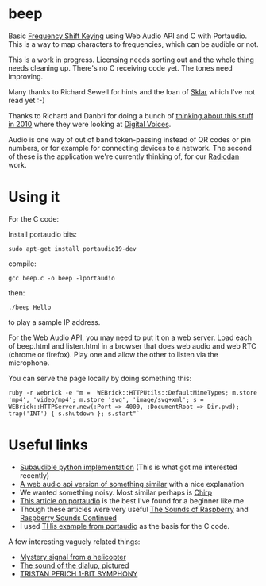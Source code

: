 beep
====

Basic [Frequency Shift Keying](http://en.wikipedia.org/wiki/Frequency-shift_keying) using Web Audio API 
and C with Portaudio. This is a way to map characters to frequencies, which can be audible or not.

This is a work in progress. Licensing needs sorting out and the whole thing needs cleaning up. There's 
no C receiving code yet. The tones need improving.

Many thanks to Richard Sewell for hints and the loan of 
[Sklar](http://www.amazon.co.uk/Digital-Communications-Fundamentals-Applications-Engineering/dp/0130847887/ref=sr_1_1) 
which I've not read yet :-)

Thanks to Richard and Danbri for doing a bunch of [thinking about this 
stuff](http://music.columbia.edu/pipermail/dorkbotbristol-blabber/2010-April.txt) [in 
2010](http://wiki.foaf-project.org/w/DanBri/ChirpChirp) where they were looking at [Digital 
Voices](https://www.ics.uci.edu/~lopes/dv/dv.html).

Audio is one way of out of band token-passing instead of QR codes or pin numbers, or for example for 
connecting devices to a network. The second of these is the application we're currently thinking of, for 
our [Radiodan](http://radiodan.github.io) work.

Using it
========

For the C code:

Install portaudio bits:

    sudo apt-get install portaudio19-dev

compile:

    gcc beep.c -o beep -lportaudio

then:

    ./beep Hello

to play a sample IP address.

For the Web Audio API, you may need to put it on a web server. Load each of beep.html and listen.html in a
browser that does web audio and web RTC (chrome or firefox). Play one and allow the other to listen via the
microphone.

You can serve the page locally by doing something this:

    ruby -r webrick -e "m =  WEBrick::HTTPUtils::DefaultMimeTypes; m.store 'mp4', 'video/mp4'; m.store 'svg', 'image/svg+xml'; s = WEBrick::HTTPServer.new(:Port => 4000, :DocumentRoot => Dir.pwd); trap('INT') { s.shutdown }; s.start"`


Useful links
============

* [Subaudible python implementation](https://github.com/Katee/quietnet) (This is what got me interested recently)
* [A web audio api version of something similar](http://smus.com/ultrasonic-networking/) with a nice explanation
* We wanted something noisy. Most similar perhaps is [Chirp](http://chirp.io/tech/#sthash.8x6ypBMA.dpuf)
* [This article on portaudio](http://blog.bjornroche.com/2012/07/frequency-detection-using-fft-aka-pitch.html) is the best I've found for a beginner like me
* Though these articles were very useful [The Sounds of Raspberry](http://www.drdobbs.com/embedded-systems/the-sounds-of-raspberry/240158180) and [Raspberry Sounds Continued](http://www.drdobbs.com/embedded-systems/raspberry-sounds-continued/240158605)
* I used [THis example from portaudio](https://github.com/eddieringle/portaudio/blob/master/examples/paex_record.c) as the basis for the C code.

A few interesting vaguely related things:

* [Mystery signal from a helicopter](http://www.windytan.com/2014/02/mystery-signal-from-helicopter.html)
* [The sound of the dialup, pictured](http://www.windytan.com/2012/11/the-sound-of-dialup-pictured.html)
* [TRISTAN PERICH 1-BIT SYMPHONY](http://www.1bitsymphony.com/)


